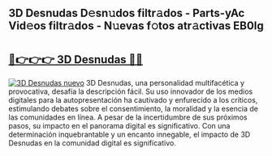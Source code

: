 ## 3D Desnudas D𝚎sn𝚞dos filtr𝚊dos - Parts-yAc Vid𝚎os filtr𝚊dos - N𝚞evas f𝚘tos atr𝚊ctivas EB0Ig

# <h2><a href="http://mb7tgn.tromn.icu/?c=3D+Desnudas">🔗👉👉👉 3D Desnudas 🔗🔗</a></h2>

[![3D Desnudas nuevo](https://i.imgur.com/pEAQMta.gif)](http://mb7tgn.tromn.icu/?c=3D+Desnudas)
3D Desnudas, una personalidad multifacética y provocativa, desafía la descripción fácil. Su uso innovador de los medios digitales para la autopresentación ha cautivado y enfurecido a los críticos, estimulando debates sobre el consentimiento, la moralidad y la esencia de las comunidades en línea. A pesar de la incertidumbre de sus próximos pasos, su impacto en el panorama digital es significativo. Con una determinación inquebrantable y un encanto innegable, el impacto de 3D Desnudas en la comunidad digital es significativo.
